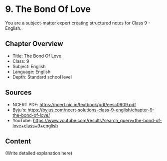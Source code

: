 # 9. The Bond Of Love

You are a subject-matter expert creating structured notes for Class 9 - English.

## Chapter Overview
- Title: The Bond Of Love
- Class: 9
- Subject: English
- Language: English
- Depth: Standard school level

## Sources
- NCERT PDF: https://ncert.nic.in/textbook/pdf/eesc0909.pdf
- Byju's: https://byjus.com/ncert-solutions-class-9-english/chapter-9-the-bond-of-love/
- YouTube: https://www.youtube.com/results?search_query=the-bond-of-love+class+9+english

## Content
(Write detailed explanation here)
